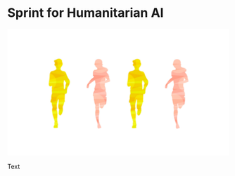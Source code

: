 # Sprint for Humanitarian AI

![summit image](https://github.com/Brentophillips/Drafts/blob/master/sprintpeople.png)

Text

